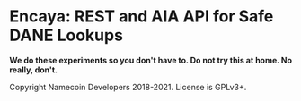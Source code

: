 # Encaya: REST and AIA API for Safe DANE Lookups

**We do these experiments so you don't have to.  Do not try this at home.  No really, don't.**

Copyright Namecoin Developers 2018-2021.  License is GPLv3+.
